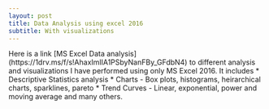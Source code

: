 ```yaml
---
layout: post
title: Data Analysis using excel 2016
subtitle: With visualizations
---
```

<p>
Here is a link  [MS Excel Data analysis](https://1drv.ms/f/s!AhaxImlIA1PSbyNanFBy_GFdbN4) to different analysis and visualizations I have performed using only MS Excel 2016. It includes 
* Descriptive Statistics analysis
* Charts - Box plots, histograms, heirarchical charts, sparklines, pareto
* Trend Curves - Linear, exponential, power and moving average
and many others.
</p>


